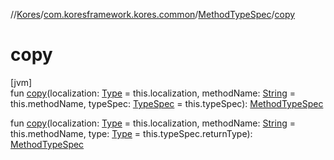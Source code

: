 //[Kores](../../../index.md)/[com.koresframework.kores.common](../index.md)/[MethodTypeSpec](index.md)/[copy](copy.md)

# copy

[jvm]\
fun [copy](copy.md)(localization: [Type](https://docs.oracle.com/javase/8/docs/api/java/lang/reflect/Type.html) = this.localization, methodName: [String](https://kotlinlang.org/api/latest/jvm/stdlib/kotlin/-string/index.html) = this.methodName, typeSpec: [TypeSpec](../../com.koresframework.kores.base/-type-spec/index.md) = this.typeSpec): [MethodTypeSpec](index.md)

fun [copy](copy.md)(localization: [Type](https://docs.oracle.com/javase/8/docs/api/java/lang/reflect/Type.html) = this.localization, methodName: [String](https://kotlinlang.org/api/latest/jvm/stdlib/kotlin/-string/index.html) = this.methodName, type: [Type](https://docs.oracle.com/javase/8/docs/api/java/lang/reflect/Type.html) = this.typeSpec.returnType): [MethodTypeSpec](index.md)
